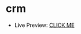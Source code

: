 # crm

<ul>
  <li>Live Preview: <a href="https://crmpractice.netlify.app" target="_blank">CLICK ME</a></li>
</ul>
